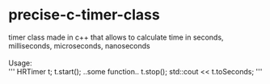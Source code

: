 # precise-c-timer-class
timer class made in c++ that allows to calculate time in seconds, milliseconds, microseconds, nanoseconds  <br /> <br />
Usage: <br />
'''
HRTimer t;
t.start();
..some function..
t.stop();
std::cout << t.toSeconds;
'''
